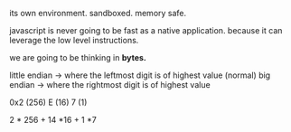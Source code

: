 
its own environment. sandboxed. memory safe. 

javascript is never going to be fast as a native application. because it can leverage the low level instructions. 

we are going to be thinking in **bytes.**

little endian -> where the leftmost digit is of highest value (normal)
big endian -> where the rightmost digit is of highest value


0x2 (256) E (16) 7 (1)

2 * 256 + 14 *16 + 1 *7